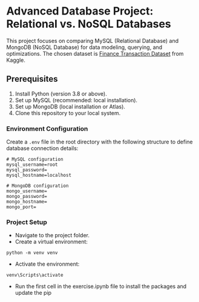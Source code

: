 # Advanced Database Project: Relational vs. NoSQL Databases

This project focuses on comparing MySQL (Relational Database) and MongoDB (NoSQL Database) for data modeling, querying, and optimizations. The chosen dataset is [Finance Transaction Dataset](https://www.kaggle.com/datasets/computingvictor/transactions-fraud-datasets?select=transactions_data.csv) from Kaggle.

## Prerequisites

1. Install Python (version 3.8 or above).
2. Set up MySQL (recommended: local installation).
3. Set up MongoDB (local installation or Atlas).
4. Clone this repository to your local system.

### Environment Configuration

Create a `.env` file in the root directory with the following structure to define database connection details:

```plaintext
# MySQL configuration
mysql_username=root
mysql_password=
mysql_hostname=localhost

# MongoDB configuration
mongo_username=
mongo_password=
mongo_hostname=
mongo_port=
```

### Project Setup

* Navigate to the project folder.
* Create a virtual environment:
```plaintext
python -m venv venv
```
* Activate the environment:
```plaintext
venv\Scripts\activate
```
* Run the first cell in the exercise.ipynb file to install the packages and update the pip 
